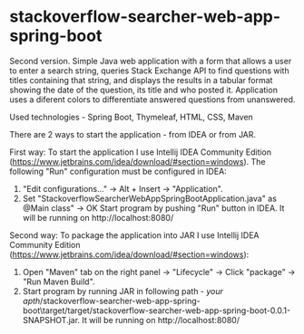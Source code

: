 # stackoverflow-searcher-web-app-spring-boot

Second version.
Simple Java web application with a form that allows a user to enter a search string, queries Stack Exchange API to find questions 
with titles containing that string, and displays the results in a tabular format showing the date of the question, its title and 
who posted it. Application uses a diferent colors to differentiate answered questions from unanswered.

Used technologies - Spring Boot, Thymeleaf, HTML, CSS, Maven

There are 2 ways to start the application - from IDEA or from JAR.

First way:
To start the application I use Intellij IDEA Community Edition (https://www.jetbrains.com/idea/download/#section=windows). 
The following "Run" configuration must be configured in IDEA:

1. "Edit configurations..." -> Alt + Insert -> "Application".
2. Set "StackoverflowSearcherWebAppSpringBootApplication.java" as @Main class" -> OK
Start program by pushing "Run" button in IDEA. It will be running on http://localhost:8080/

Second way:
To package the application into JAR I use Intellij IDEA Community Edition (https://www.jetbrains.com/idea/download/#section=windows): 

1. Open "Maven" tab on the right panel -> "Lifecycle" -> Click "package" -> "Run Maven Build".
2. Start program by running JAR in following path - *your apth*/stackoverflow-searcher-web-app-spring-boot\target/target/stackoverflow-searcher-web-app-spring-boot-0.0.1-SNAPSHOT.jar. It will be running on http://localhost:8080/
